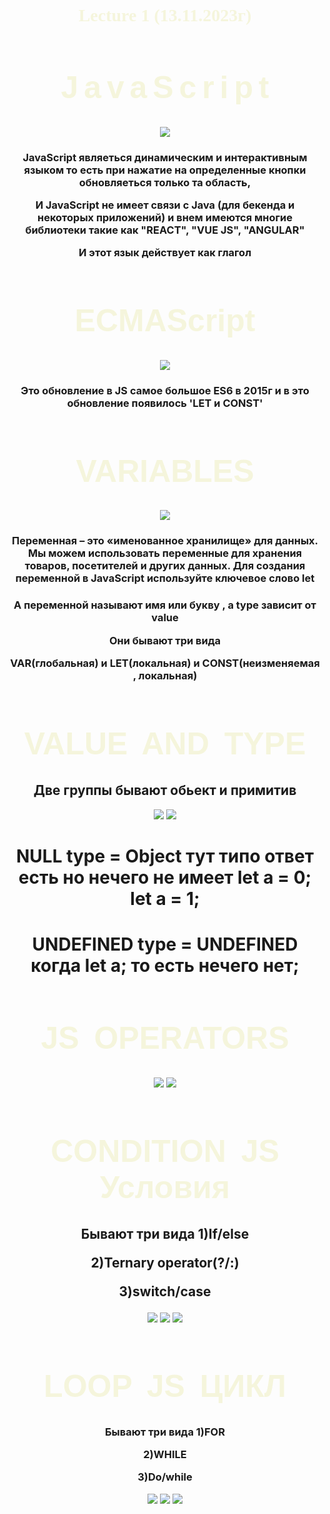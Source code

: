 <div style="text-align:center;"><h1 class="lecture" style="font-family: 'Times New Roman', Times, serif;color: beige;text-align:center;">Lecture 1 (13.11.2023г)</h1>
<h1 style="font-family: Impact, Haettenschweiler, 'Arial Narrow Bold', sans-serif;color: beige;text-align:center;font-size:50px;word-spacing:-5px">J a v a S c r i p t</h1>
<img src="https://wezom.academy/Media/files/filemanager/chto-takoe-javascript-i-zachem-ego-uchit/3.jpg">
<h3>JavaScript являеться динамическим и интерактивным языком то есть при нажатие на определенные кнопки обновляеться только та область,

И JavaScript не имеет связи с Java (для бекенда и некоторых приложений) и внем имеются многие библиотеки такие как "REACT", "VUE JS", "ANGULAR" 

И этот язык действует как глагол</h3>


<h1 style="font-family: Impact, Haettenschweiler, 'Arial Narrow Bold', sans-serif;color: beige;text-align:center;font-size:50px;word-spacing:10px;">ECMAScript</h1>
<img src="https://appmaster.io/api/_files/vfHrWcJsXZy3xpyMwFJkgN/download/">

<h3>Это обновление в JS самое большое ES6 в 2015г и в это обновление появилось 'LET и CONST'</h3>


<h1 style="font-family: Impact, Haettenschweiler, 'Arial Narrow Bold', sans-serif;color: beige;text-align:center;font-size:50px;word-spacing:10px;">VARIABLES</h1>
<img src="https://miro.medium.com/v2/resize:fit:603/1*2X5JdJr-mR62llsnX2VrzA.png">
<h3>Переменная – это «именованное хранилище» для данных. Мы можем использовать переменные для хранения товаров, посетителей и других данных. Для создания переменной в JavaScript используйте ключевое слово let</h3>
<h3>А переменной называют имя или букву , а type зависит от value 

Они бывают три вида 
   
  VAR(глобальная) и 
  LET(локальная) и 
       CONST(неизменяемая , локальная)
     </h3>
<h1 style="font-family: Impact, Haettenschweiler, 'Arial Narrow Bold', sans-serif;color: beige;text-align:center;font-size:50px;word-spacing:10px;">
     VALUE AND TYPE
</h1>
<h2> Две группы бывают обьект и примитив</h2>
<img src="https://tutorial.techaltum.com/images/js-datatypes.jpg">
<img src="https://www.learnsimpli.com/wp-content/uploads/2019/09/javascript-data-types.png">

<h1>NULL type = Object тут типо ответ есть но нечего не имеет let a = 0;     let a = 1;</h1>
<h1>UNDEFINED type = UNDEFINED когда let a; то есть нечего нет;</h1>

<h1 style="font-family: Impact, Haettenschweiler, 'Arial Narrow Bold', sans-serif;color: beige;text-align:center;font-size:50px;word-spacing:10px;">JS OPERATORS</h1>
<h3></h3>
<img src="https://pbs.twimg.com/media/EeFBX2lU4AEaahR.png">
<img src="https://dotnettutorials.net/wp-content/uploads/2020/02/JavaScript-Operators.png">

<h1 style="font-family: Impact, Haettenschweiler, 'Arial Narrow Bold', sans-serif;color: beige;text-align:center;font-size:50px;word-spacing:10px;">CONDITION JS Условия</h1>
<h2>Бывают три вида 1)If/else   

2)Ternary operator(?/:)

3)switch/case</h2>
<img src="https://www.pierre-giraud.com/wp-content/uploads/2019/05/javascript-condition-if-false.png">
<img src="https://www.freecodecamp.org/news/content/images/2021/01/Pink-Cute-Chic-Vintage-90s-Virtual-Trivia-Quiz-Presentations--1-.png">
<img src="https://pimylifeup.com/wp-content/uploads/2022/06/JavaScript-switch-statements-Thumbnail-NoWM.png">



<h1 style="font-family: Impact, Haettenschweiler, 'Arial Narrow Bold', sans-serif;color: beige;text-align:center;font-size:50px;word-spacing:10px;">LOOP JS  ЦИКЛ </h1>
<h3>Бывают три вида 1)FOR

2)WHILE

3)Do/while</h3>
<img src="https://www.saperis.io/hubfs/carbon%20%282%29.png">
<img src="https://pimylifeup.com/wp-content/uploads/2022/05/javascript-while-loop-thumbnail.png">
<img src="https://i.redd.it/q1hq3w8aart51.png">
</div>


    
    
